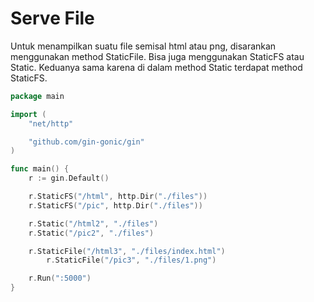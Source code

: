 # Serve File

Untuk menampilkan suatu file semisal html atau png, disarankan menggunakan method StaticFile. Bisa juga menggunakan StaticFS atau Static. Keduanya sama karena di dalam method Static terdapat method StaticFS.

```go
package main

import (
	"net/http"

	"github.com/gin-gonic/gin"
)

func main() {
	r := gin.Default()

	r.StaticFS("/html", http.Dir("./files"))
	r.StaticFS("/pic", http.Dir("./files"))

	r.Static("/html2", "./files")
	r.Static("/pic2", "./files")

	r.StaticFile("/html3", "./files/index.html")
    	r.StaticFile("/pic3", "./files/1.png")

	r.Run(":5000")
}
```
